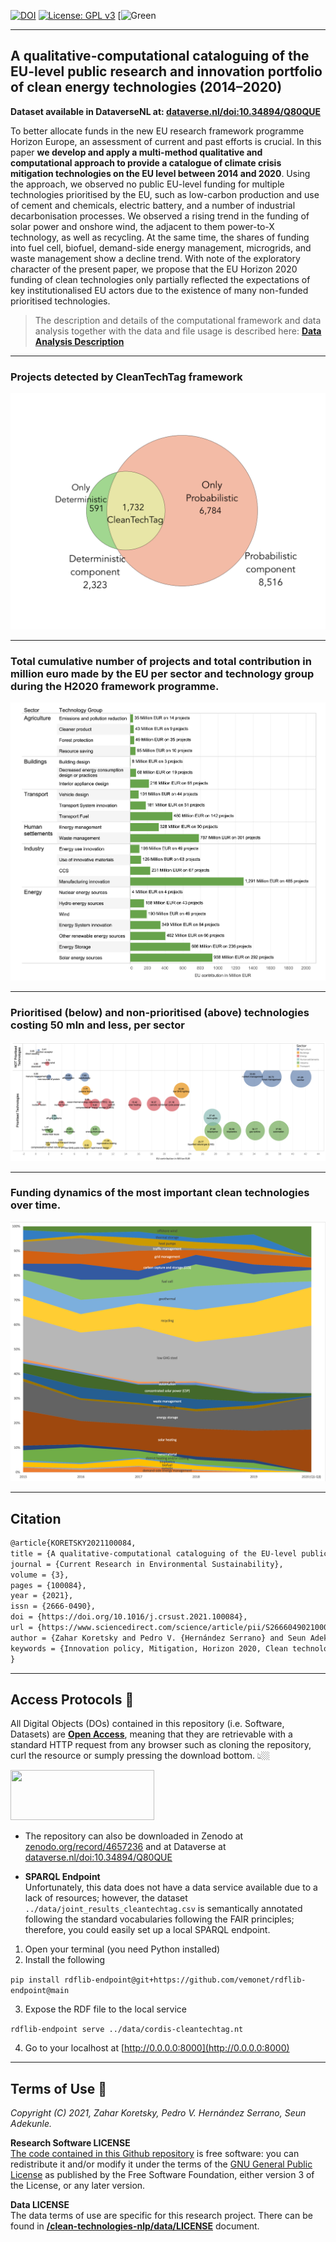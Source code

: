 [![DOI](https://zenodo.org/badge/DOI/10.5281/zenodo.3570769.svg)](https://doi.org/10.5281/zenodo.3570769)
[![License: GPL v3](https://img.shields.io/badge/License-GPLv3-blue.svg)](https://www.gnu.org/licenses/gpl-3.0)
[![Green](https://img.shields.io/badge/green-project-green)

---

## A qualitative-computational cataloguing of the EU-level public research and innovation portfolio of clean energy technologies (2014–2020)

**Dataset available in DataverseNL at: [dataverse.nl/doi:10.34894/Q80QUE](https://dataverse.nl/dataset.xhtml?persistentId=doi:10.34894/Q80QUE)**

To better allocate funds in the new EU research framework programme Horizon Europe, an assessment of current and past efforts is crucial. In this paper **we develop and apply a multi-method qualitative and computational approach to provide a catalogue of climate crisis mitigation technologies on the EU level between 2014 and 2020**. Using the approach, we observed no public EU-level funding for multiple technologies prioritised by the EU, such as low-carbon production and use of cement and chemicals, electric battery, and a number of industrial decarbonisation processes. We observed a rising trend in the funding of solar power and onshore wind, the adjacent to them power-to-X technology, as well as recycling. At the same time, the shares of funding into fuel cell, biofuel, demand-side energy management, microgrids, and waste management show a decline trend. With note of the exploratory character of the present paper, we propose that the EU Horizon 2020 funding of clean technologies only partially reflected the expectations of key institutionalised EU actors due to the existence of many non-funded prioritised technologies.

> The description and details of the computational framework and data analysis together with the data and file usage is described here: **[Data Analysis Description](https://github.com/MaastrichtU-IDS/clean-technologies-nlp/tree/master/notebooks/README.md)**

---

### Projects detected by CleanTechTag framework 
![](images/figure1.png)  

---

### Total cumulative number of projects and total contribution in million euro made by the EU per sector and technology group during the H2020 framework programme. 
![](images/figure3.png)  

---

### Prioritised (below) and non-prioritised (above) technologies costing 50 mln and less, per sector
![](images/figure4b.png)  

---

### Funding dynamics of the most important clean technologies over time.
![](images/figure4.png)  

---
## Citation

```latex
@article{KORETSKY2021100084,
title = {A qualitative-computational cataloguing of the EU-level public research and innovation portfolio of clean energy technologies (2014–2020)},
journal = {Current Research in Environmental Sustainability},
volume = {3},
pages = {100084},
year = {2021},
issn = {2666-0490},
doi = {https://doi.org/10.1016/j.crsust.2021.100084},
url = {https://www.sciencedirect.com/science/article/pii/S2666049021000608},
author = {Zahar Koretsky and Pedro V. {Hernández Serrano} and Seun Adekunle and Michel Dumontier},
keywords = {Innovation policy, Mitigation, Horizon 2020, Clean technology, Sustainability, Text mining}
}
```
---
## Access Protocols 🔐 

All Digital Objects (DOs) contained in this repository (i.e. Software, Datasets) are **[Open Access](https://en.wikipedia.org/wiki/Open_access)**, meaning that they are retrievable with a standard HTTP request from any browser such as cloning the repository, curl the resource or sumply pressing the download bottom. 👆🏼  

<img src="https://s3.amazonaws.com/libapps/accounts/33900/images/OAlogo.jpg" width="230" height="80">

- The repository can also be downloaded in  Zenodo at [zenodo.org/record/4657236](https://zenodo.org/record/4657236/files/MaastrichtU-IDS/clean-technologies-nlp-1.0.zip?download=1) and at Dataverse at [dataverse.nl/doi:10.34894/Q80QUE](https://dataverse.nl/dataset.xhtml?persistentId=doi:10.34894/Q80QUE)

- **SPARQL Endpoint**  
Unfortunately, this data does not have a data service available due to a lack of resources; however, the dataset `../data/joint_results_cleantechtag.csv` is semantically annotated following the standard vocabularies following the FAIR principles; therefore, you could easily set up a local SPARQL endpoint.
1. Open your terminal (you need Python installed)
2. Install the following 

`pip install rdflib-endpoint@git+https://github.com/vemonet/rdflib-endpoint@main`

3. Expose the RDF file to the local service 

`rdflib-endpoint serve ../data/cordis-cleantechtag.nt`

4. Go to your localhost at [http://0.0.0.0:8000](http://0.0.0.0:8000)

---
## Terms of Use 📃

*Copyright (C) 2021, Zahar Koretsky, Pedro V. Hernández Serrano, Seun Adekunle.*  

**Research Software LICENSE**  
[The code contained in this Github repository](https://nbviewer.org/github/MaastrichtU-IDS/clean-technologies-nlp/tree/master/notebooks/) is free software: you can redistribute it and/or modify it under the terms of the [GNU General Public License](https://www.gnu.org/licenses/gpl-3.0.html) as published by the Free Software Foundation, either version 3 of the License, or any later version.

**Data LICENSE**  
The data terms of use are specific for this research project. There can be found in **[/clean-technologies-nlp/data/LICENSE](https://github.com/MaastrichtU-IDS/clean-technologies-nlp/tree/master/data/README.md)** document.

